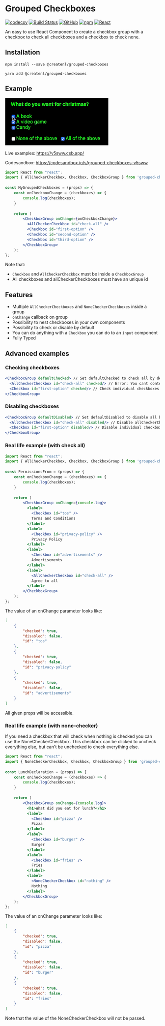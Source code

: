 # Grouped Checkboxes
[![codecov](https://codecov.io/gh/createnl/grouped-checkboxes/branch/master/graph/badge.svg)](https://codecov.io/gh/createnl/grouped-checkboxes)
[![Build Status](https://travis-ci.org/createnl/grouped-checkboxes.svg?branch=master)](https://travis-ci.org/createnl/grouped-checkboxes)
[![GitHub](https://img.shields.io/github/license/createnl/grouped-checkboxes)](https://github.com/createnl/grouped-checkboxes/blob/master/LICENSE)
[![npm](https://img.shields.io/npm/dt/@createnl/grouped-checkboxes)](https://www.npmjs.com/package/@createnl/grouped-checkboxes)
[![React](https://img.shields.io/badge/React-^16.8.0-brightgreen)](https://github.com/facebook/react)

An easy to use React Component to create a checkbox group with a checkbox to check all checkboxes and a checkbox to check none.

## Installation
```
npm install --save @createnl/grouped-checkboxes
```
```
yarn add @createnl/grouped-checkboxes
```

## Example
[![See examples](example.gif)](https://v5sww.csb.app/)

Live examples: https://v5sww.csb.app/

Codesandbox: https://codesandbox.io/s/grouped-checkboxes-v5sww

``` jsx harmony
import React from "react";
import { AllCheckerCheckbox, Checkbox, CheckboxGroup } from 'grouped-checkboxes';

const MyGroupedCheckboxes = (props) => {
    const onCheckboxChange = (checkboxes) => {
        console.log(checkboxes);
    }    

    return (
        <CheckboxGroup onChange={onCheckboxChange}>
          <AllCheckerCheckbox id="check-all" />
          <Checkbox id="first-option" />
          <Checkbox id="second-option" />
          <Checkbox id="third-option" />
        </CheckboxGroup>
    );
};
```
Note that:
- `Checkbox` and `AllCheckerCheckbox` must be inside a `CheckboxGroup`
- All checkboxes and allCheckerCheckboxes must have an unique id

## Features
- Multiple `AllCheckerCheckboxes` and `NoneCheckerCheckboxes` inside a group
- `onChange` callback on group
- Possibility to nest checkboxes in your own components
- Possibility to check or disable by default
- You can do anything with a `Checkbox` you can do to an `input` component
- Fully Typed

## Advanced examples

### Checking checkboxes
```jsx harmony
<CheckboxGroup defaultChecked> // Set defaultChecked to check all by default
  <AllCheckerCheckbox id="check-all" checked/> // Error: You cant contol allCheckerCheckboxes individually (will check automatically if necessary)
  <Checkbox id="first-option" checked/> // Check individual checkboxes
</CheckboxGroup>
```

### Disabling checkboxes
```jsx harmony
<CheckboxGroup defaultDisabled> // Set defaultDisabled to disable all by default
  <AllCheckerCheckbox id="check-all" disabled/> // Disable allCheckerCheckbox, will still check if all checkboxes are checked
  <Checkbox id="first-option" disabled/> // Disable individual checkboxes
</CheckboxGroup>
```

### Real life example (with check all)
``` jsx harmony
import React from "react";
import { AllCheckerCheckbox, Checkbox, CheckboxGroup } from 'grouped-checkboxes';

const PermissionsFrom = (props) => {
    const onCheckboxChange = (checkboxes) => {
        console.log(checkboxes);
    }    

    return (
        <CheckboxGroup onChange={console.log}>
          <label>
            <Checkbox id="tos" />
            Terms and Conditions
          </label>
          <label>
            <Checkbox id="privacy-policy" />
            Privacy Policy
          </label>
          <label>
            <Checkbox id="advertisements" />
            Advertisements
          </label>
          <label>
            <AllCheckerCheckbox id="check-all" />
            Agree to all
          </label>
        </CheckboxGroup>
    );
};
```

The value of an onChange parameter looks like:
```json
[
    {
        "checked": true,
        "disabled": false,
        "id": "tos"
    },
    {
        "checked": true,
        "disabled": false,
        "id": "privacy-policy"
    }, 
    {
        "checked": true,
        "disabled": false,
        "id": "advertisements"
    }
]
```
All given props will be accessible.

### Real life example (with none-checker)
If you need a checkbox that will check when nothing is checked you can use the NoneCheckerCheckbox.
This checkbox can be clicked to uncheck everything else, but can't be unchecked to check everything else. 

``` jsx harmony
import React from "react";
import { NoneCheckerCheckbox, Checkbox, CheckboxGroup } from 'grouped-checkboxes';

const LunchDeclaration = (props) => {
    const onCheckboxChange = (checkboxes) => {
        console.log(checkboxes);
    }    

    return (
        <CheckboxGroup onChange={console.log}>
          <h1>What did you eat for lunch?</h1>
          <label>
            <Checkbox id="pizza" />
            Pizza
          </label>
          <label>
            <Checkbox id="burger" />
            Burger
          </label>
          <label>
            <Checkbox id="fries" />
            Fries
          </label>
          <label>
            <NoneCheckerCheckbox id="nothing" />
            Nothing
          </label>
        </CheckboxGroup>
    );
};
```
The value of an onChange parameter looks like:
```json
[
    {
        "checked": true,
        "disabled": false,
        "id": "pizza"
    },
    {
        "checked": true,
        "disabled": false,
        "id": "burger"
    }, 
    {
        "checked": true,
        "disabled": false,
        "id": "fries"
    }
]
```
Note that the value of the NoneCheckerCheckbox will not be passed.
